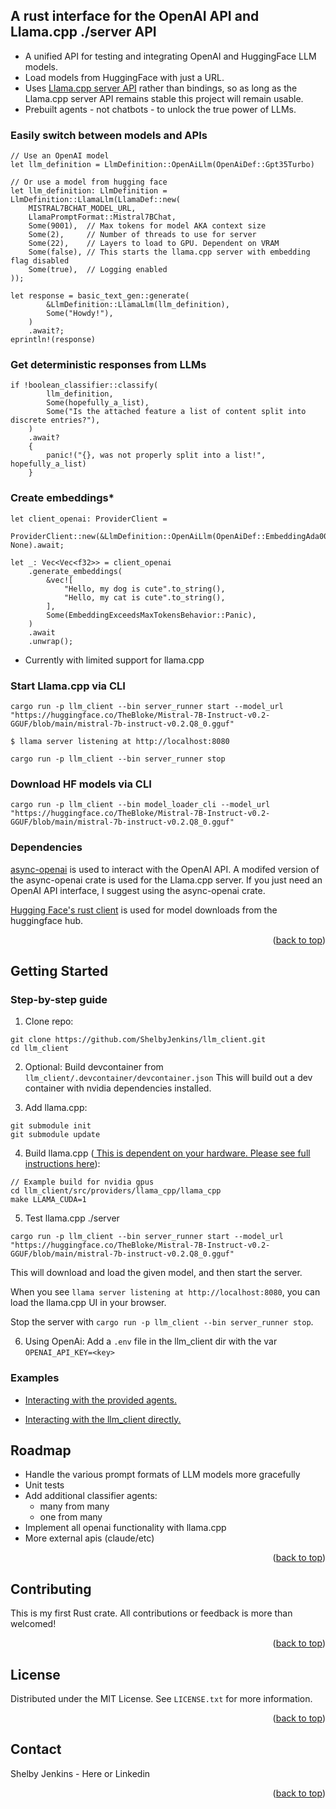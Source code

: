 <!-- ABOUT THE PROJECT -->

## A rust interface for the OpenAI API and Llama.cpp ./server API 

* A unified API for testing and integrating OpenAI and HuggingFace LLM models.
* Load models from HuggingFace with just a URL.
* Uses <a href="https://github.com/ggerganov/llama.cpp/tree/master/examples/server">Llama.cpp server API</a> rather than bindings, so as long as the Llama.cpp server API remains stable this project will remain usable.
* Prebuilt agents - not chatbots - to unlock the true power of LLMs.

### Easily switch between models and APIs
```
// Use an OpenAI model
let llm_definition = LlmDefinition::OpenAiLlm(OpenAiDef::Gpt35Turbo)
```
```
// Or use a model from hugging face
let llm_definition: LlmDefinition = LlmDefinition::LlamaLlm(LlamaDef::new(
    MISTRAL7BCHAT_MODEL_URL,
    LlamaPromptFormat::Mistral7BChat,
    Some(9001),  // Max tokens for model AKA context size
    Some(2),     // Number of threads to use for server
    Some(22),    // Layers to load to GPU. Dependent on VRAM
    Some(false), // This starts the llama.cpp server with embedding flag disabled
    Some(true),  // Logging enabled
));

let response = basic_text_gen::generate(
        &LlmDefinition::LlamaLlm(llm_definition),
        Some("Howdy!"),
    )
    .await?;
eprintln!(response)
```
### Get deterministic responses from LLMs
```
if !boolean_classifier::classify(
        llm_definition,
        Some(hopefully_a_list),
        Some("Is the attached feature a list of content split into discrete entries?"),
    )
    .await?
    {
        panic!("{}, was not properly split into a list!", hopefully_a_list)
    }

```
### Create embeddings*
```
let client_openai: ProviderClient =
    ProviderClient::new(&LlmDefinition::OpenAiLlm(OpenAiDef::EmbeddingAda002), None).await;

let _: Vec<Vec<f32>> = client_openai
    .generate_embeddings(
        &vec![
            "Hello, my dog is cute".to_string(),
            "Hello, my cat is cute".to_string(),
        ],
        Some(EmbeddingExceedsMaxTokensBehavior::Panic),
    )
    .await
    .unwrap();

```
* Currently with limited support for llama.cpp
### Start Llama.cpp via CLI
```
cargo run -p llm_client --bin server_runner start --model_url "https://huggingface.co/TheBloke/Mistral-7B-Instruct-v0.2-GGUF/blob/main/mistral-7b-instruct-v0.2.Q8_0.gguf"

$ llama server listening at http://localhost:8080

cargo run -p llm_client --bin server_runner stop

```
### Download HF models via CLI
```
cargo run -p llm_client --bin model_loader_cli --model_url "https://huggingface.co/TheBloke/Mistral-7B-Instruct-v0.2-GGUF/blob/main/mistral-7b-instruct-v0.2.Q8_0.gguf"

```
### Dependencies 
<a href="https://github.com/64bit/async-openai">async-openai</a> is used to interact with the OpenAI API. A modifed version of the async-openai crate is used for the Llama.cpp server. If you just need an OpenAI API interface, I suggest using the async-openai crate.

<a href="https://github.com/huggingface/hf-hub"> Hugging Face's rust client</a> is used for model downloads from the huggingface hub. 

<p align="right">(<a href="#readme-top">back to top</a>)</p>

<!-- GETTING STARTED -->
## Getting Started

### Step-by-step guide
1. Clone repo:
```
git clone https://github.com/ShelbyJenkins/llm_client.git
cd llm_client
```
2. Optional: Build devcontainer from `llm_client/.devcontainer/devcontainer.json` This will build out a dev container with nvidia dependencies installed. 

3. Add llama.cpp:
```
git submodule init 
git submodule update
```
4. Build llama.cpp (<a href="https://github.com/ggerganov/llama.cpp"> This is dependent on your hardware. Please see full instructions here</a>):
  ```
  // Example build for nvidia gpus
  cd llm_client/src/providers/llama_cpp/llama_cpp
  make LLAMA_CUDA=1
  ```
5. Test llama.cpp ./server
```
cargo run -p llm_client --bin server_runner start --model_url "https://huggingface.co/TheBloke/Mistral-7B-Instruct-v0.2-GGUF/blob/main/mistral-7b-instruct-v0.2.Q8_0.gguf"
```
This will download and load the given model, and then start the server.

When you see `llama server listening at http://localhost:8080`, you can load the llama.cpp UI in your browser.

Stop the server with `cargo run -p llm_client --bin server_runner stop`.

6. Using OpenAi: Add a `.env` file in the llm_client dir with the var `OPENAI_API_KEY=<key>`


### Examples

* [Interacting with the provided agents.](./examples/basic_text_gen.rs")

* [Interacting with the llm_client directly.](./examples/llm_client.rs)

<!-- ROADMAP -->
## Roadmap

* Handle the various prompt formats of LLM models more gracefully
* Unit tests
* Add additional classifier agents:
    * many from many
    * one from many
* Implement all openai functionality with llama.cpp
* More external apis (claude/etc)
  
<p align="right">(<a href="#readme-top">back to top</a>)</p>

<!-- CONTRIBUTING -->
## Contributing

This is my first Rust crate. All contributions or feedback is more than welcomed!


<p align="right">(<a href="#readme-top">back to top</a>)</p>



<!-- LICENSE -->
## License

Distributed under the MIT License. See `LICENSE.txt` for more information.

<p align="right">(<a href="#readme-top">back to top</a>)</p>



<!-- CONTACT -->
## Contact

Shelby Jenkins - Here or Linkedin 


<p align="right">(<a href="#readme-top">back to top</a>)</p>


<!-- MARKDOWN LINKS & IMAGES -->
<!-- https://www.markdownguide.org/basic-syntax/#reference-style-links -->
[contributors-shield]: https://img.shields.io/github/contributors/ShelbyJenkins/llm_client.svg?style=for-the-badge
[contributors-url]: https://github.com/ShelbyJenkins/shelby-as-a-service/graphs/contributors
[forks-shield]: https://img.shields.io/github/forks/ShelbyJenkins/llm_client.svg?style=for-the-badge
[forks-url]: https://github.com/ShelbyJenkins/shelby-as-a-service/network/members
[stars-shield]: https://img.shields.io/github/stars/ShelbyJenkins/llm_client.svg?style=for-the-badge
[stars-url]: https://github.com/ShelbyJenkins/shelby-as-a-service/stargazers
[issues-shield]: https://img.shields.io/github/issues/ShelbyJenkins/llm_client.svg?style=for-the-badge
[issues-url]: https://github.com/ShelbyJenkins/shelby-as-a-service/issues
[license-shield]: https://img.shields.io/github/license/ShelbyJenkins/llm_client.svg?style=for-the-badge
[license-url]: https://github.com/ShelbyJenkins/shelby-as-a-service/blob/master/LICENSE.txt
<!-- [linkedin-shield]: https://img.shields.io/badge/-LinkedIn-black.svg?style=for-the-badge&logo=linkedin&colorB=555
[linkedin-url]: https://www.linkedin.com -->

